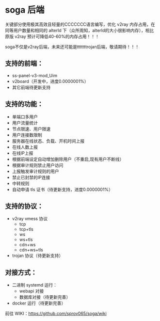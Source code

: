 # soga 后端
关键部分使用极其高效且轻量的CCCCCCC语言编写，优化 v2ray 内存占用，在同等用户数量和相同的 alterId 下（众所周知，alterId的大小很影响内存），相比原版 v2ray 预计可降低40-60%的内存占用！！！

soga不仅是v2ray后端，未来还可能是tttttttrojan后端，敬请期待！！！

## 支持的前端：
 - ss-panel-v3-mod_Uim
 - v2board（开发中，进度0.0000001%）
 - 其它前端待更新支持

## 支持的功能：
 - 单端口多用户
 - 用户流量统计
 - 节点限速、用户限速
 - 用户连接数限制
 - 服务器在线状态、负载、开机时间上报
 - 在线人数上报
 - 在线IP上报
 - 根据前端设定自动增加删除用户（不重启,现有用户不断线）
 - 根据审计规则禁止用户访问
 - 上报触发审计规则的用户
 - 禁止已封禁的IP连接
 - 中转规则
 - 自动申请 tls 证书（待更新支持，进度0.0000001%）

## 支持的协议：
 - v2ray vmess 协议
   - tcp
   - tcp+tls
   - ws
   - ws+tls
   - cdn+ws
   - cdn+ws+tls
 - trojan 协议（待更新支持）

## 对接方式：
 - 二进制 systemd 运行：
   - webapi 对接
   - 数据库对接（待更新完善）
 - docker 运行（待更新完善）
 
前往 WIKI：https://github.com/sprov065/soga/wiki
